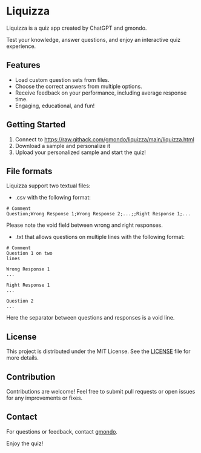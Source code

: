 # Liquizza

Liquizza is a quiz app created by ChatGPT and gmondo. 

Test your knowledge, answer questions, and enjoy an interactive quiz experience.

## Features

- Load custom question sets from files.
- Choose the correct answers from multiple options.
- Receive feedback on your performance, including average response time.
- Engaging, educational, and fun!

## Getting Started

1. Connect to https://raw.githack.com/gmondo/liquizza/main/liquizza.html
2. Download a sample and personalize it
3. Upload your personalized sample and start the quiz! 

## File formats

Liquizza support two textual files:

* .csv with the following format:

```
# Comment
Question;Wrong Response 1;Wrong Response 2;...;;Right Response 1;...
```

Please note the void field between wrong and right responses.

* .txt that allows questions on multiple lines with the following format:

```
# Comment
Question 1 on two
lines

Wrong Response 1
...

Right Response 1
...

Question 2
...
```

Here the separator between questions and responses is a void line.

## License

This project is distributed under the MIT License. See the [LICENSE](LICENSE) file for more details.

## Contribution

Contributions are welcome! Feel free to submit pull requests or open issues for any improvements or fixes.

## Contact

For questions or feedback, contact [gmondo](https://github.com/gmondo).

Enjoy the quiz!
